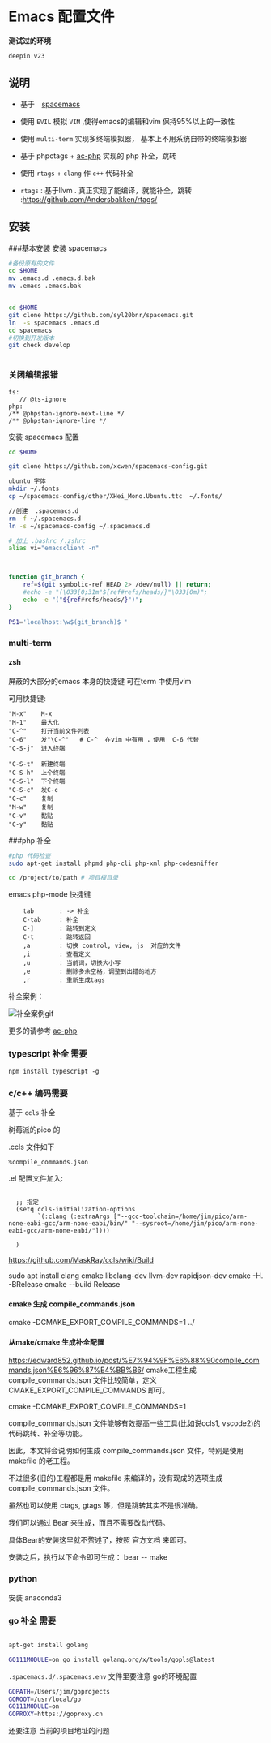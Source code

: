 # Emacs 配置文件


**测试过的环境**


`deepin v23`



## 说明


* 基于　[spacemacs](https://github.com/syl20bnr/spacemacs)

* 使用 `EVIL` 模拟 `VIM`  ,使得emacs的编辑和vim 保持95%以上的一致性

* 使用 `multi-term` 实现多终端模拟器， 基本上不用系统自带的终端模拟器


* 基于 phpctags +  [ac-php](https://github.com/xcwen/ac-php)  实现的 php 补全，跳转

* 使用  `rtags` + `clang` 作 `c++` 代码补全

* `rtags` : 基于llvm . 真正实现了能编译，就能补全，跳转 :https://github.com/Andersbakken/rtags/

## 安装

###基本安装
安装 spacemacs
```bash
#备份原有的文件
cd $HOME
mv .emacs.d .emacs.d.bak
mv .emacs .emacs.bak


cd $HOME
git clone https://github.com/syl20bnr/spacemacs.git
ln  -s spacemacs .emacs.d
cd spacemacs
#切换到开发版本
git check develop



```

###   关闭编辑报错


```
ts:
   // @ts-ignore
php:
/** @phpstan-ignore-next-line */
/** @phpstan-ignore-line */
```





安装 spacemacs 配置
```bash
cd $HOME

git clone https://github.com/xcwen/spacemacs-config.git

ubuntu 字体
mkdir ~/.fonts
cp ~/spacemacs-config/other/XHei_Mono.Ubuntu.ttc  ~/.fonts/

//创建  .spacemacs.d
rm -f ~/.spacemacs.d
ln -s ~/spacemacs-config ~/.spacemacs.d

# 加上 .bashrc /.zshrc
alias vi="emacsclient -n"



function git_branch {
    ref=$(git symbolic-ref HEAD 2> /dev/null) || return;
    #echo -e "(\033[0;31m"${ref#refs/heads/}"\033[0m)";
    echo -e "("${ref#refs/heads/}")";
}

PS1='localhost:\w$(git_branch)$ '

```


### multi-term

#### zsh


屏蔽的大部分的emacs 本身的快捷键
可在term 中使用vim

可用快捷键:
```
"M-x"    M-x
"M-1"    最大化
"C-^"    打开当前文件列表
"C-6"    发"\C-^"   # C-^  在vim 中有用 ，使用  C-6 代替
"C-S-j"  进入终端

"C-S-t"  新建终端
"C-S-h"  上个终端
"C-S-l"  下个终端
"C-S-c"  发C-c
"C-c"    复制
"M-w"    复制
"C-v"    黏贴
"C-y"    黏贴
```


###php 补全

``` bash
#php 代码检查
sudo apt-get install phpmd php-cli php-xml php-codesniffer

cd /project/to/path # 项目根目录
```
emacs php-mode 快捷键
```
    tab       : -> 补全
    C-tab     : 补全
    C-]       : 跳转到定义
    C-t       : 跳转返回
    ,a        : 切换 control, view, js  对应的文件
    ,i        : 查看定义
    ,u        : 当前词，切换大小写
    ,e        : 删除多余空格，调整到出错的地方
    ,r        : 重新生成tags
```
补全案例：

![补全案例gif](https://raw.githubusercontent.com/xcwen/site-lisp/master/other_script/ac-php.gif)

更多的请参考  [ac-php](https://github.com/xcwen/ac-php)

### typescript 补全 需要
```
npm install typescript -g
```

### c/c++ 编码需要
基于 `ccls` 补全

树莓派的pico 的

.ccls 文件如下
```
%compile_commands.json
```
.el 配置文件加入:
```emacs-lisp

  ;; 指定
  (setq ccls-initialization-options
        `(:clang (:extraArgs ["--gcc-toolchain=/home/jim/pico/arm-none-eabi-gcc/arm-none-eabi/bin/" "--sysroot=/home/jim/pico/arm-none-eabi-gcc/arm-none-eabi/"])))

  )
```



https://github.com/MaskRay/ccls/wiki/Build

sudo apt install clang cmake libclang-dev llvm-dev rapidjson-dev
cmake -H. -BRelease
cmake --build Release

#### cmake 生成 compile_commands.json
cmake -DCMAKE_EXPORT_COMPILE_COMMANDS=1  ../



#### 从make/cmake 生成补全配置
https://edward852.github.io/post/%E7%94%9F%E6%88%90compile_commands.json%E6%96%87%E4%BB%B6/
cmake工程生成 compile_commands.json 文件比较简单，定义 CMAKE_EXPORT_COMPILE_COMMANDS 即可。

cmake -DCMAKE_EXPORT_COMPILE_COMMANDS=1

compile_commands.json 文件能够有效提高一些工具(比如说ccls1, vscode2)的代码跳转、补全等功能。

因此，本文将会说明如何生成 compile_commands.json 文件，特别是使用 makefile 的老工程。

不过很多(旧的)工程都是用 makefile 来编译的，没有现成的选项生成 compile_commands.json 文件。

虽然也可以使用 ctags, gtags 等，但是跳转其实不是很准确。

我们可以通过 Bear 来生成，而且不需要改动代码。

具体Bear的安装这里就不赘述了，按照 官方文档 来即可。

安装之后，执行以下命令即可生成：
bear -- make

### python
安装 anaconda3



### go 补全 需要
```bash

apt-get install golang

GO111MODULE=on go install golang.org/x/tools/gopls@latest


```
`.spacemacs.d/.spacemacs.env`  文件里要注意 go的环境配置

```bash
GOPATH=/Users/jim/goprojects
GOROOT=/usr/local/go
GO111MODULE=on
GOPROXY=https://goproxy.cn

```
还要注意 当前的项目地址的问题
